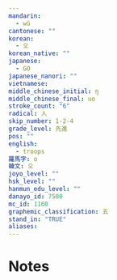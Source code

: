 ```yaml
---
mandarin:
  - wǔ
cantonese: ""
korean:
  - 오
korean_native: ""
japanese:
  - GO
japanese_nanori: ""
vietnamese:
middle_chinese_initial: ŋ
middle_chinese_final: uo
stroke_count: "6"
radical: 人
skip_number: 1-2-4
grade_level: 先進
pos: ""
english:
  - troops
羅馬字: o
韓文: 오
joyo_level: ""
hsk_level: ""
hanmun_edu_level: ""
danayo_id: 7500
mc_id: 1160
graphemic_classification: 五
stand_in: "TRUE"
aliases:
---
```


# Notes
